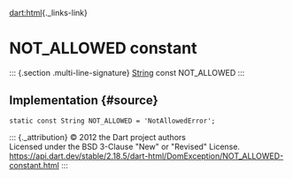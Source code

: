 [dart:html](../../dart-html/dart-html-library){._links-link}

NOT\_ALLOWED constant
=====================

::: {.section .multi-line-signature}
[String](../../dart-core/string-class) const NOT\_ALLOWED
:::

Implementation {#source}
--------------

``` {.language-dart data-language="dart"}
static const String NOT_ALLOWED = 'NotAllowedError';
```

::: {._attribution}
© 2012 the Dart project authors\
Licensed under the BSD 3-Clause \"New\" or \"Revised\" License.\
<https://api.dart.dev/stable/2.18.5/dart-html/DomException/NOT_ALLOWED-constant.html>
:::
